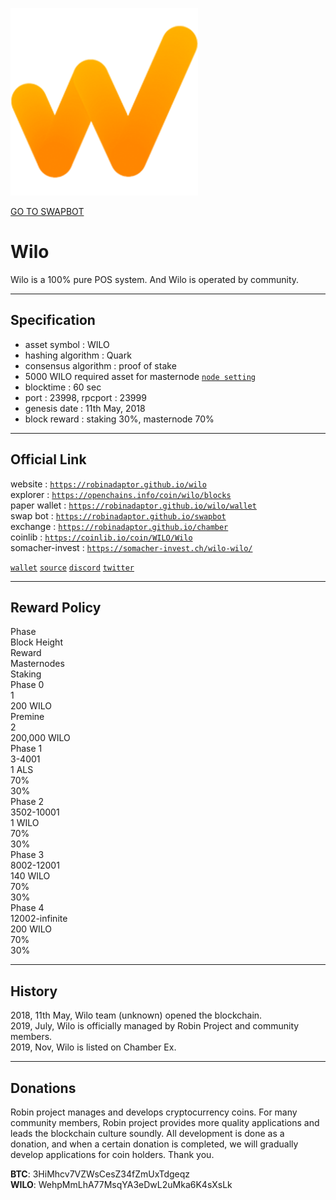 <a id="logo_image" markdown="1"><img src="../images/wilo.png" width="auto"></a>   

<a id="swap_button" markdown="1" href="https://robinadaptor.github.io/swapbot">GO TO SWAPBOT</a>  

# Wilo
  
Wilo is a 100% pure POS system. And Wilo is operated by community.
  
***
## Specification  
  
* asset symbol : WILO  
* hashing algorithm : Quark  
* consensus algorithm : proof of stake  
* 5000 WILO required asset for masternode  [`node setting`](https://github.com/robinadaptor/help/blob/master/masternode.md)   
* blocktime : 60 sec  
* port : 23998, rpcport : 23999  
* genesis date : 11th May, 2018  
* block reward : staking 30%, masternode 70%
  
***
## Official Link  

website : [`https://robinadaptor.github.io/wilo`](https://robinadaptor.github.io/wilo)  
explorer : [`https://openchains.info/coin/wilo/blocks`](https://openchains.info/coin/wilo/blocks)  
paper wallet : [`https://robinadaptor.github.io/wilo/wallet`](https://robinadaptor.github.io/wilo/wallet)   
swap bot : [`https://robinadaptor.github.io/swapbot`](https://robinadaptor.github.io/swapbot)   
exchange : [`https://robinadaptor.github.io/chamber`](https://robinadaptor.github.io/chamber)    
coinlib : [`https://coinlib.io/coin/WILO/Wilo`](https://coinlib.io/coin/WILO/Wilo)   
somacher-invest : [`https://somacher-invest.ch/wilo-wilo/`](https://somacher-invest.ch/wilo-wilo/)   
  
[`wallet`](https://github.com/robinadaptor/wilo/releases) [`source`](https://github.com/robinadaptor/wilo) [`discord`](https://discord.gg/zYvFFJU) [`twitter`](https://twitter.com/robinadaptor)          
  
***
## Reward Policy  

<div class="Rtable Rtable--5cols Rtable--collapse">
<div class="Rtable-cell Rtable-cell--head">Phase</div>
<div class="Rtable-cell Rtable-cell--head">Block Height</div>
<div class="Rtable-cell Rtable-cell--head">Reward</div>
<div class="Rtable-cell Rtable-cell--head">Masternodes</div>
<div class="Rtable-cell Rtable-cell--head">Staking</div>

<div class="Rtable-cell">Phase 0</div>
<div class="Rtable-cell">1</div>
<div class="Rtable-cell">200 WILO</div>
<div class="Rtable-cell"></div>
<div class="Rtable-cell"></div>

<div class="Rtable-cell">Premine</div>
<div class="Rtable-cell">2</div>
<div class="Rtable-cell">200,000 WILO</div>
<div class="Rtable-cell"></div>
<div class="Rtable-cell"></div>

<div class="Rtable-cell">Phase 1</div>
<div class="Rtable-cell">3-4001</div>
<div class="Rtable-cell">1 ALS</div>
<div class="Rtable-cell">70%</div>
<div class="Rtable-cell">30%</div>

<div class="Rtable-cell">Phase 2</div>
<div class="Rtable-cell">3502-10001</div>
<div class="Rtable-cell">1 WILO</div>
<div class="Rtable-cell">70%</div>
<div class="Rtable-cell">30%</div>

<div class="Rtable-cell">Phase 3</div>
<div class="Rtable-cell">8002-12001</div>
<div class="Rtable-cell">140 WILO</div>
<div class="Rtable-cell">70%</div>
<div class="Rtable-cell">30%</div>

<div class="Rtable-cell">Phase 4</div>
<div class="Rtable-cell">12002-infinite</div>
<div class="Rtable-cell">200 WILO</div>
<div class="Rtable-cell">70%</div>
<div class="Rtable-cell">30%</div>


</div>

***
## History  
  
2018, 11th May, Wilo team (unknown) opened the blockchain.   
2019, July, Wilo is officially managed by Robin Project and community members.  
2019, Nov, Wilo is listed on Chamber Ex.  

***
## Donations 
  
Robin project manages and develops cryptocurrency coins. For many community members, Robin project provides more quality applications and leads the blockchain culture soundly. All development is done as a donation, and when a certain donation is completed, we will gradually develop applications for coin holders. Thank you.  
  
**BTC**: 3HiMhcv7VZWsCesZ34fZmUxTdgeqz    
**WILO**: WehpMmLhA77MsqYA3eDwL2uMka6K4sXsLk  
